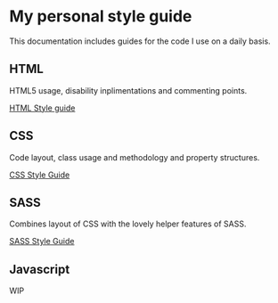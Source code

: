 My personal style guide 
=======================

This documentation includes guides for the code I use on a daily basis.

## HTML

HTML5 usage, disability inplimentations and commenting points.

[HTML Style guide](#)

## CSS

Code layout, class usage and methodology and property structures.

[CSS Style Guide](#)

## SASS

Combines layout of CSS with the lovely helper features of SASS.

[SASS Style Guide](#)

## Javascript

WIP